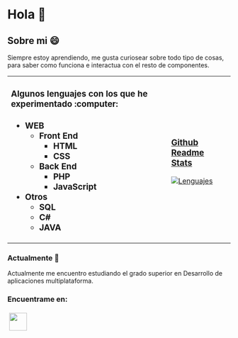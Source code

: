 # Hola 👋
## Sobre mi :smile:
Siempre estoy aprendiendo, me gusta curiosear sobre todo tipo de cosas, para saber como funciona e interactua con el resto de componentes.
<table style="width:100%;border-collapse: collapse;border: 0px;vertical-align: top;text-align: left;">
 <tr>
  <td>
<h3>Algunos lenguajes con los que he experimentado :computer: <h3>
<ul>
 <li>WEB
  <ul>
   <li>Front End
    <ul>
     <li>HTML</li>
     <li>CSS</li>
    </ul>
   </li>
   <li>Back End
    <ul>
     <li>PHP</li>
     <li>JavaScript</li>
    </ul>
   </li>
  </ul>
 </li>
<li>Otros
 <ul>
  <li>SQL</li>
  <li>C#</li>
  <li>JAVA</li>
 </ul>
</li>
</ul>
  </td>
  <td>
<h3><a href="https://github.com/anuraghazra/github-readme-stats" target="_blank" rel="noopener noreferrer">Github Readme Stats</a></h3>

[![Lenguajes](https://github-readme-stats.vercel.app/api/top-langs/?username=alejandrogonzaleznavarro&exclude_repo=Code&hide=Hack&layout=compact&theme=nord)](https://github.com/anuraghazra/github-readme-stats)
  </td>
 </tr>
</table>

### Actualmente :mag_right:
Actualmente me encuentro estudiando el grado superior en Desarrollo de aplicaciones multiplataforma.
### Encuentrame en:
<a href="https://bit.ly/2McLDKT" target="_blank" rel="noopener noreferrer"><img src="https://user-images.githubusercontent.com/43465344/110965548-937f0a00-8354-11eb-825e-3e219406e279.png" height="40" style="vertical-align:top; margin:4px;"></a>
<!--
**AlejandroGonzalezNavarro/AlejandroGonzalezNavarro** is a ✨ _special_ ✨ repository because its `README.md` (this file) appears on your GitHub profile.
[![Estadisticas](https://github-readme-stats.vercel.app/api?username=alejandrogonzaleznavarro&hide=prs,issues&theme=nord)](https://github.com/anuraghazra/github-readme-stats)
[LinkedIn](https://bit.ly/2McLDKT)
Here are some ideas to get you started:

- 🔭 I’m currently working on ...
- 🌱 I’m currently learning ...
- 👯 I’m looking to collaborate on ...
- 🤔 I’m looking for help with ...
- 💬 Ask me about ...
- 📫 How to reach me: ...
- 😄 Pronouns: ...!
- ⚡ Fun fact: ...
-->
